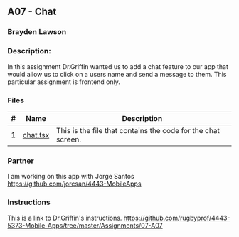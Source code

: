 ## A07 - Chat
### Brayden Lawson
### Description:

In this assignment Dr.Griffin wanted us to add a chat feature to our app that would allow us to click on a users name and send a message to them. This particular assignment is frontend only.

### Files

|   #   | Name     | Description                      |
| :---: | -------- | -------------------------------- |
|   1   | [chat.tsx](https://github.com/bglawson1001/4443-MobileApps-Lawson/blob/main/Assignments/A05/app/(tabs)/chat.tsx) | This is the file that contains the code for the chat screen.  |


### Partner
I am working on this app with Jorge Santos https://github.com/jorcsan/4443-MobileApps


### Instructions

This is a link to Dr.Griffin's instructions. https://github.com/rugbyprof/4443-5373-Mobile-Apps/tree/master/Assignments/07-A07








